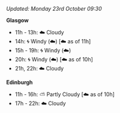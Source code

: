 *Updated: Monday 23rd October 09:30*

**Glasgow**

* 11h - 13h: :cloud: Cloudy
* 14h: :cyclone: Windy (:cloud:) [:cloud: as of 11h]
* 15h - 19h: :cyclone: Windy (:cloud:)
* 20h: :cyclone: Windy (:cloud:) [:cloud: as of 10h]
* 21h, 22h: :cloud: Cloudy

**Edinburgh**

* 11h - 16h: :partly_sunny: Partly Cloudy [:cloud: as of 10h]
* 17h - 22h: :cloud: Cloudy
